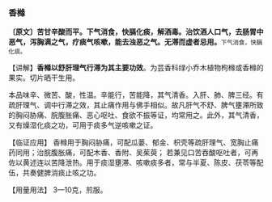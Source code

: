 ### 香橼

**〔原文〕苦甘辛酸而平。下气消食，快膈化痰，解酒毒。治饮酒人口气，去肠胃中恶气，泻胸满之气，疗痰气咳嗽，能去浊恶之气。无滞而虚者忌用。**<small>下气消食，快膈化痰。</small>

【讲解】**香橼以舒肝理气行滞为其主要功效**。为芸香科绿小乔木植物枸橼或香橼的果实。切片晒干生用。

本品味辛、微苦、酸，性温。辛能行，苦能降，其气清香。入肝、肺、脾三经。有疏肝理气、调中行滞之效，其止痛作用与佛手相似。故凡肝气不舒、脾气壅滞所致的胸闷胁痛、脘腹胀痛、恶心呕吐、食欲不振等证，均常用之。此外，其气清香，又有燥湿化痰之功，可用于痰多气逆咳嗽之证。

【临证应用】 香橼用于胸闷胁痛，可配瓜蒌、郁金、枳壳等疏肝理气、宽胸止痛药同用；治脘腹胀痛，可配木香、香附、吴茱萸； 若兼见口苦吞酸呕吐者，可再佐以黄述连以苦降泄热。用于痰湿壅滞、咳嗽痰多者，常与半夏、陈皮、茯苓等配伍，共奏健脾消痰止咳之功。

【用量用法】 3—10克，煎服。
  
